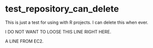 # test_repository_can_delete
This is just a test for using with R projects. I can delete this when ever. 

I DO NOT WANT TO LOOSE THIS LINE RIGHT HERE.


A LINE FROM EC2.

